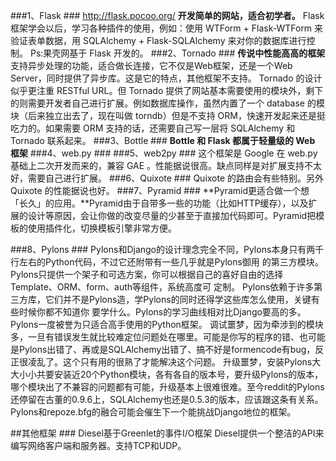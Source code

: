 ###1、Flask ###
http://flask.pocoo.org/
**开发简单的网站，适合初学者。**
Flask 框架学会以后，学习各种插件的使用，例如：使用 WTForm + Flask-WTForm 来验证表单数据，用 SQLAlchemy + Flask-SQLAlchemy 来对你的数据库进行控制。
Ps:果壳网基于 Flask 开发的。
###2、Tornado ###
**传说中性能高高的框架**
支持异步处理的功能，适合做长连接，它不仅是Web框架，还是一个Web Server，同时提供了异步库。这是它的特点，其他框架不支持。
Tornado 的设计似乎更注重 RESTful URL。但 Tornado 提供了网站基本需要使用的模块外，剩下的则需要开发者自己进行扩展。例如数据库操作，虽然内置了一个 database 的模块（后来独立出去了，现在叫做 torndb）但是不支持 ORM，快速开发起来还是挺吃力的。如果需要 ORM 支持的话，还需要自己写一层将 SQLAlchemy 和 Tornado 联系起来。
###3、Bottle ###
**Bottle 和 Flask 都属于轻量级的 Web 框架**
###4、web.py ###
###5、web2py ###
这个框架是 Google 在 web.py 基础上二次开发而来的，兼容 GAE 。性能据说很高。缺点同样是对扩展支持不太好，需要自己进行扩展。
###6、Quixote ###
Quixote 的路由会有些特别。另外 Quixote 的性能据说也好。
###7、Pyramid ###
**Pyramid更适合做一个想「长久」的应用。**Pyramid由于自带多一些的功能（比如HTTP缓存），以及扩展的设计等原因，会让你做的改变尽量的少甚至于直接加代码即可。Pyramid把模板的使用插件化，切换模板引擎非常方便。

###8、Pylons ###
Pylons和Django的设计理念完全不同，Pylons本身只有两千行左右的Python代码，不过它还附带有一些几乎就是Pylons御用 的第三方模块。Pylons只提供一个架子和可选方案，你可以根据自己的喜好自由的选择Template、ORM、form、auth等组件，系统高度可 定制。
Pylons依赖于许多第三方库，它们并不是Pylons造，学Pylons的同时还得学这些库怎么使用，关键有些时候你都不知道你 要学什么。Pylons的学习曲线相对比Django要高的多。Pylons一度被誉为只适合高手使用的Python框架。
调试噩梦，因为牵涉到的模块多，一旦有错误发生就比较难定位问题处在哪里。可能是你写的程序的错、也可能是Pylons出错了、再或是SQLAlchemy出错了、搞不好是formencode有bug，反正很凌乱了。这个只有用的很熟了才能解决这个问题。
升级噩梦，安装Pylons大大小小共要安装近20个Python模块，各有各自的版本号，要升级Pylons的版本，哪个模块出了不兼容的问题都有可能，升级基本上很难很难。至今reddit的Pylons还停留在古董的0.9.6上，SQLAlchemy也还是0.5.3的版本，应该跟这条有关系。
Pylons和repoze.bfg的融合可能会催生下一个能挑战Django地位的框架。


##其他框架 ###
Diesel基于Greenlet的事件I/O框架
Diesel提供一个整洁的API来编写网络客户端和服务器。支持TCP和UDP。
